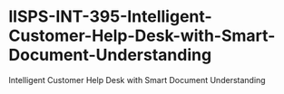 # llSPS-INT-395-Intelligent-Customer-Help-Desk-with-Smart-Document-Understanding
Intelligent Customer Help Desk with Smart Document Understanding
